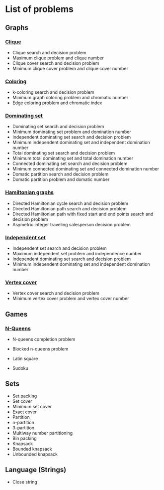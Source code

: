 # List of problems

## Graphs
### [Clique](clique)
  - Clique search and decision problem
  - Maximum clique problem and clique number
  - Clique cover search and decision problem 
  - Minimum clique cover problem and clique cover number
### [Coloring](coloring)
  - k-coloring search and decision problem
  - Minimum graph coloring problem and chromatic number
  - Edge coloring problem and chromatic index
### [Dominating set](domset)
  - Dominating set search and decision problem
  - Minimum dominating set problem and domination number
  - Independent dominating set search and decision problem
  - Minimum independent dominating set and independent domination number
  - Total dominating set search and decision problem
  - Minimum total dominating set and total domination number
  - Connected dominating set search and decision problem
  - Minimum connected dominating set and connected domination number
  - Domatic partition search and decision problem
  - Domatic partition problem and domatic number
### [Hamiltonian graphs](hamiltonian)
  - Directed Hamiltonian cycle search and decision problem
  - Directed Hamiltonian path search and decision problem
  - Directed Hamiltonian path with fixed start and end points search and decision problem
  - Asymetric integer traveling salesperson decision problem
### [Independent set](indset)
  - Independent set search and decision problem
  - Maximum independent set problem and independence number
  - Independent dominating set search and decision problem
  - Minimum independent dominating set and independent domination number
### [Vertex cover](vertex_cover)
  - Vertex cover search and decision problem
  - Minimum vertex cover problem and vertex cover number



## Games

### [N-Queens](n-queens)
- N-queens completion problem
- Blocked n-queens problem

- Latin square
- Sudoku


## Sets
- Set packing
- Set cover
- Minimum set cover
- Exact cover
- Partition
- n-partition
- 3-partition
- Multiway number partitioning
- Bin packing
- Knapsack
- Bounded knapsack
- Unbounded knapsack

## Language (Strings)
- Close string